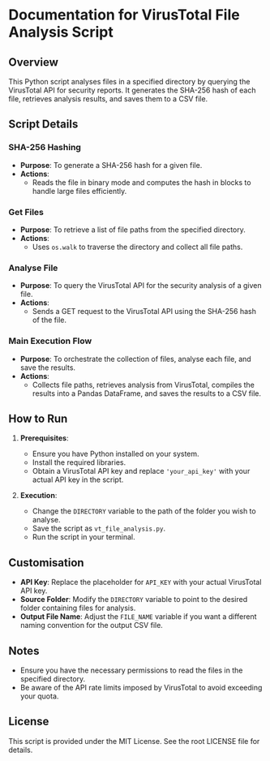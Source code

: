 # Documentation for VirusTotal File Analysis Script

## Overview
This Python script analyses files in a specified directory by querying the VirusTotal API for security reports. It generates the SHA-256 hash of each file, retrieves analysis results, and saves them to a CSV file.

## Script Details

### SHA-256 Hashing
- **Purpose**: To generate a SHA-256 hash for a given file.
- **Actions**:
  - Reads the file in binary mode and computes the hash in blocks to handle large files efficiently.

### Get Files
- **Purpose**: To retrieve a list of file paths from the specified directory.
- **Actions**:
  - Uses `os.walk` to traverse the directory and collect all file paths.

### Analyse File
- **Purpose**: To query the VirusTotal API for the security analysis of a given file.
- **Actions**:
  - Sends a GET request to the VirusTotal API using the SHA-256 hash of the file.

### Main Execution Flow
- **Purpose**: To orchestrate the collection of files, analyse each file, and save the results.
- **Actions**:
  - Collects file paths, retrieves analysis from VirusTotal, compiles the results into a Pandas DataFrame, and saves the results to a CSV file.

## How to Run
1. **Prerequisites**:
   - Ensure you have Python installed on your system.
   - Install the required libraries.
   - Obtain a VirusTotal API key and replace `'your_api_key'` with your actual API key in the script.

2. **Execution**:
   - Change the `DIRECTORY` variable to the path of the folder you wish to analyse.
   - Save the script as `vt_file_analysis.py`.
   - Run the script in your terminal.

## Customisation
- **API Key**: Replace the placeholder for `API_KEY` with your actual VirusTotal API key.
- **Source Folder**: Modify the `DIRECTORY` variable to point to the desired folder containing files for analysis.
- **Output File Name**: Adjust the `FILE_NAME` variable if you want a different naming convention for the output CSV file.

## Notes
- Ensure you have the necessary permissions to read the files in the specified directory.
- Be aware of the API rate limits imposed by VirusTotal to avoid exceeding your quota.

## License
This script is provided under the MIT License. See the root LICENSE file for details.
